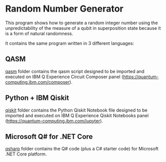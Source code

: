 # Random Number Generator
This program shows how to generate a random integer number using the unpredictability of the measure of a qubit in superposition state because it is a form of natural randomness.

It contains the same program written in 3 different languages:

## QASM
[qasm](./qasm) folder contains the qasm script designed to be imported and executed on IBM Q Experience Circuit Composer panel (https://quantum-computing.ibm.com/composer).

## Python + IBM Qiskit
[qiskit](./qiskit) folder contains the Python Qiskit Notebook file designed to be imported and executed on IBM Q Experience Qiskit Notebooks panel (https://quantum-computing.ibm.com/jupyter).

## Microsoft Q# for .NET Core
[qsharp](./qsharp) folder contains the Q# code (plus a C# starter code) for Microsoft .NET Core platform.


